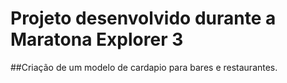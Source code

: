 # Projeto desenvolvido durante a Maratona Explorer 3
##Criação de um modelo de  cardapio para bares e restaurantes.
